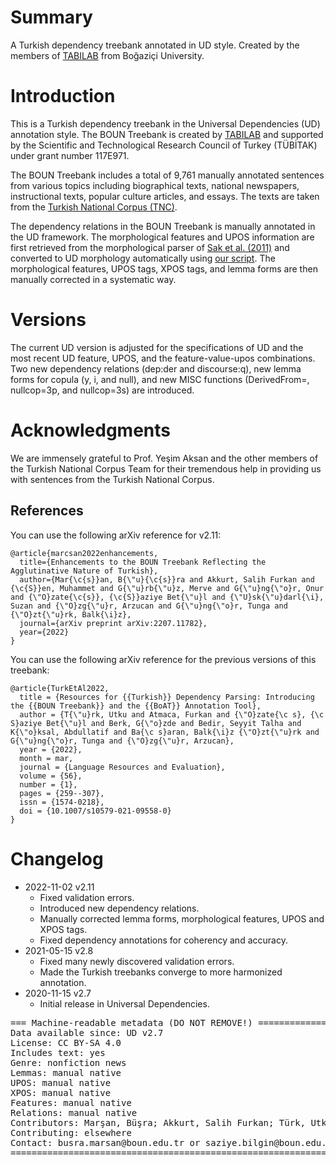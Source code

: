 # Summary

A Turkish dependency treebank annotated in UD style. Created by the members of [TABILAB](http://http://tabilab.cmpe.boun.edu.tr/) from Boğaziçi University.

# Introduction

This is a Turkish dependency treebank in the Universal Dependencies (UD) annotation style. The BOUN Treebank is created by [TABILAB](http://http://tabilab.cmpe.boun.edu.tr/) and supported by the Scientific and Technological Research Council of Turkey (TÜBİTAK) under grant number 117E971.

The BOUN Treebank includes a total of 9,761 manually annotated sentences from various topics including biographical texts, national newspapers, instructional texts, popular culture articles, and essays. The texts are taken from the [Turkish National Corpus (TNC)](https://www.tnc.org.tr/).

The dependency relations in the BOUN Treebank is manually annotated in the UD framework. The morphological features and UPOS information are first retrieved from the morphological parser of [Sak et al. (2011)](https://link.springer.com/article/10.1007/s10579-010-9128-6) and converted to UD morphology automatically using [our script](https://github.com/boun-tabi/UD_docs/blob/main/convert_sak_morp_to_ud_morp.py). The morphological features, UPOS tags, XPOS tags, and lemma forms are then manually corrected in a systematic way.


# Versions

The current UD version is adjusted for the specifications of UD and the most recent UD feature, UPOS, and the feature-value-upos combinations. Two new dependency relations (dep:der and discourse:q), new lemma forms for copula (y, i, and null), and new MISC functions (DerivedFrom=, nullcop=3p, and nullcop=3s) are introduced.  


# Acknowledgments

We are immensely grateful to Prof. Yeşim Aksan and the other members of the Turkish National Corpus Team for their tremendous help in providing us with sentences from the Turkish National Corpus.

## References

You can use the following arXiv reference for v2.11:

```
@article{marcsan2022enhancements,
  title={Enhancements to the BOUN Treebank Reflecting the Agglutinative Nature of Turkish},
  author={Mar{\c{s}}an, B{\"u}{\c{s}}ra and Akkurt, Salih Furkan and {\c{S}}en, Muhammet and G{\"u}rb{\"u}z, Merve and G{\"u}ng{\"o}r, Onur and {\"O}zate{\c{s}}, {\c{S}}aziye Bet{\"u}l and {\"U}sk{\"u}darl{\i}, Suzan and {\"O}zg{\"u}r, Arzucan and G{\"u}ng{\"o}r, Tunga and {\"O}zt{\"u}rk, Balk{\i}z},
  journal={arXiv preprint arXiv:2207.11782},
  year={2022}
}
```

You can use the following arXiv reference for the previous versions of this treebank:

```
@article{TurkEtAl2022,
  title = {Resources for {{Turkish}} Dependency Parsing: Introducing the {{BOUN Treebank}} and the {{BoAT}} Annotation Tool},
  author = {T{\"u}rk, Utku and Atmaca, Furkan and {\"O}zate{\c s}, {\c S}aziye Bet{\"u}l and Berk, G{\"o}zde and Bedir, Seyyit Talha and K{\"o}ksal, Abdullatif and Ba{\c s}aran, Balk{\i}z {\"O}zt{\"u}rk and G{\"u}ng{\"o}r, Tunga and {\"O}zg{\"u}r, Arzucan},
  year = {2022},
  month = mar,
  journal = {Language Resources and Evaluation},
  volume = {56},
  number = {1},
  pages = {259--307},
  issn = {1574-0218},
  doi = {10.1007/s10579-021-09558-0}
}

```

# Changelog

* 2022-11-02 v2.11
  * Fixed validation errors.
  * Introduced new dependency relations.
  * Manually corrected lemma forms, morphological features, UPOS and XPOS tags.
  * Fixed dependency annotations for coherency and accuracy.
* 2021-05-15 v2.8
  * Fixed many newly discovered validation errors.
  * Made the Turkish treebanks converge to more harmonized annotation.
* 2020-11-15 v2.7
  * Initial release in Universal Dependencies.

<pre>
=== Machine-readable metadata (DO NOT REMOVE!) ================================
Data available since: UD v2.7
License: CC BY-SA 4.0
Includes text: yes
Genre: nonfiction news
Lemmas: manual native
UPOS: manual native
XPOS: manual native
Features: manual native
Relations: manual native
Contributors: Marşan, Büşra; Akkurt, Salih Furkan; Türk, Utku; Atmaca, Furkan; Özateş, Şaziye Betül; Berk, Gözde; Bedir, Seyyit Talha; Köksal, Abdullatif; Öztürk Başaran, Balkız; Güngör, Tunga; Özgür, Arzucan
Contributing: elsewhere
Contact: busra.marsan@boun.edu.tr or saziye.bilgin@boun.edu.tr
===============================================================================
</pre>
